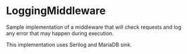 # LoggingMiddleware

Sample implementation of a middleware that will check requests and log any error that may happen during execution.

This implementation uses Serilog and MariaDB sink.
